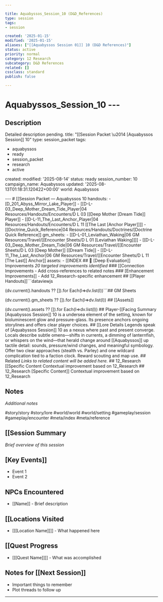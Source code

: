 ```yaml
---

title: Aquabyssos_Session_10 (D&D_References)
type: session
tags:
- session

created: '2025-01-15'
modified: '2025-01-15'
aliases: ["[[Aquabyssos Session 01]] 10 (D&D References)"]
status: active
priority: normal
category: 12 Research
subcategory: D&D References
related: []
cssclass: standard
publish: false

---
```


 # Aquabyssos_Session_10 ---

## Description

Detailed description pending.
title: "[[Session Packet \u2014 [Aquabyssos Session]] 10"
type: session_packet
tags:
- aquabyssos
- ready
- session_packet
- research
- active

created: modified: '2025-08-14'
status: ready
session_number: 10
campaign_name: Aquabyssos
updated: '2025-08-13T01:18:31.120422+00:00'
world: Aquabyssos

--- # [[Session Packet — Aquabyssos 10 handouts: - [D_201_Abyss_Mirror_Lake_Player]] - [[D-L-03_Deep_Mother_Dream_Tide_Player|04 Resources/Handouts/Encounters/D L 03 [[Deep Mother [Dream Tide]] Player]] - [[D-L-11_The_Last_Anchor_Player|04 Resources/Handouts/Encounters/D L 11 [[The Last [Anchor Player]]]] - [[Doctrine_Quick_Reference|04 Resources/Handouts/Doctrines/[Doctrine Quick Reference]] gm_sheets: - [[D-L-01_Leviathan_Waking|06 GM Resources/Travel/[[Encounter Sheets/D L 01 [Leviathan Waking]]]] - [[D-L-03_Deep_Mother_Dream_Tide|06 GM Resources/Travel/[[Encounter Sheets/D L 03 [Deep Mother]] [[Dream Tide]] - [[D-L-11_The_Last_Anchor|06 GM Resources/Travel/[[Encounter Sheets/D L 11 [The Last]] Anchor]] assets: - [[INDEX ## 🔧 [Deep Evaluation]] Improvements *20 targeted improvements identified* ### [[Connection Improvements - Add cross-references to related notes ### [Enhancement Improvements]] - Add 12_Research-specific enhancement ## [[Player Handouts]]```dataviewjs

(dv.current().handouts ?? []).for Each(l=>dv.list(l))```## GM Sheets

(dv.current().gm_sheets ?? []).for Each(l=>dv.list(l)) ## [[Assets]]

(dv.current().assets ?? []).for Each(l=>dv.list(l)) ## Player-[[Facing Summary [Aquabyssos Session]] 10 is a undersea element of the setting, known for bioluminescent glow and pressure-glass. Its presence anchors ongoing storylines and offers clear player choices. ## [[Lore Details Legends speak of [Aquabyssos Session]] 10 as a nexus where past and present converge. Locals describe subtle omens—shifts in currents, a dimming of lanternfish, or whispers on the wind—that herald change around [[Aquabyssos]] up tactile detail: sounds, pressure/wind changes, and meaningful symbology. Offer two clear approaches (stealth vs. Parley) and one wildcard complication tied to a faction clock. Reward scouting and map use. ## Related *Links to related content will be added here.* ## 12_Research [[Specific Content Contextual improvement based on 12_Research ## 12_Research [Specific Content]] Contextual improvement based on 12_Research

## Notes

*Additional notes*

#story/story
#story/lore
#world/world
#world/setting
#gameplay/session
#gameplay/encounter
#meta/index
#meta/reference
## [[Session Summary
*Brief overview of this session*

## [Key Events]]
- Event 1
- Event 2

## NPCs Encountered
- [[Name]] - Brief description

## [[Locations Visited
- [[[Location Name]]]] - What happened here

## [[Quest Progress
- [[[Quest Name]]]] - What was accomplished

## Notes for [[Next Session]]
- Important things to remember
- Plot threads to follow up

---
